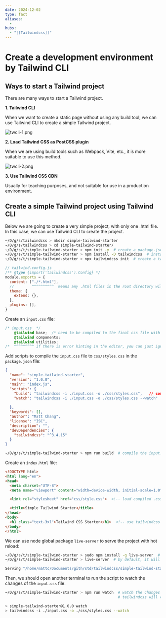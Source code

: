```yaml
---
date: 2024-12-02
type: fact
aliases:
  -
hubs:
  - "[[Tailwindcss]]"
---
```


# Create a development environment by Tailwind CLI


## Ways to start a Tailwind project

There are many ways to start a Tailwind project.

**1. Tailwind CLI**

When we want to create a static page without using any build tool, we can use Tailwind CLI to create a simple Tailwind project.

![twcli-1.png](../assets/imgs/twcli-1.png)

**2. Load Tailwind CSS as PostCSS plugin**

When we are using build tools such as Webpack, Vite, etc., it is more suitable to use this method.

![twcli-2.png](../assets/imgs/twcli-2.png)


**3. Use Tailwind CSS CDN**

Usually for teaching purposes, and not suitable for use in a production environment.



## Create a simple Tailwind project using Tailwind CLI

Below we are going to create a very simple project, with only one .html file. In this case, we can use Tailwind CLI to create the project.

```bash
~/D/g/s/tailwindcss > mkdir simple-tailwind-starter
~/D/g/s/tailwindcss > cd simple-tailwind-starter/
~/D/g/s/t/simple-tailwind-starter > npm init -y  # create a package.json file so we can install tailwindcss as devDependencies
~/D/g/s/t/simple-tailwind-starter > npm install -D tailwindcss  # install tailwindcss package as devDependencies
~/D/g/s/t/simple-tailwind-starter > npx tailwindcss init  # create a tailwind.config.js file, which is the configuration file for tailwindcss
```
```js
// tailwind.config.js 
/** @type {import('tailwindcss').Config} */
module.exports = {
  content: ["./*.html"],
  //        ^^^^^^^^^^  means any .html files in the root directory will be processed by tailwindcss
  theme: {
    extend: {},
  },
  plugins: [],
}
```

Create an `input.css` file:

```css
/* input.css  */
    @tailwind base;  /* need to be compiled to the final css file with `tailwindcss` command */
    @tailwind components;
    @tailwind utilities;
/*  ^^^^^^^^^ if there is error hinting in the editor, you can just ignore it or install PostCSS extension in your editor */
```

Add scripts to compile the `input.css` file to `css/styles.css` in the `package.json` file:

```json
{
  "name": "simple-tailwind-starter",
  "version": "1.0.0",
  "main": "index.js",
  "scripts": {
    "build": "tailwindcss -i ./input.css -o ./css/styles.css",   // compile the input.css file to css/styles.css
    "watch": "tailwindcss -i ./input.css -o ./css/styles.css --watch"   // same, but watch the changes
      
  },
  "keywords": [],
  "author": "Matt Chang",
  "license": "ISC",
  "description": "",
  "devDependencies": {
    "tailwindcss": "^3.4.15"
  }
}
```

```bash
~/D/g/s/t/simple-tailwind-starter > npm run build  # compile the input.css file to css/styles.css
```

Create an `index.html` file:

```html
<!DOCTYPE html>
<html lang="en">
<head>
  <meta charset="UTF-8">
  <meta name="viewport" content="width=device-width, initial-scale=1.0">

  <link rel="stylesheet" href="css/style.css">  <!-- load compiled .css file -->

  <title>Simple Tailwind Starter</title>
</head>
<body>
  <h1 class="text-3xl">Tailwind CSS Starter</h1>  <!-- use tailwindcss classes for testing -->
</body>
</html>
```

We can use node global package `live-server` to serve the project with hot reload:

```bash
~/D/g/s/t/simple-tailwind-starter > sudo npm install -g live-server  # install live-server globally
~/D/g/s/t/simple-tailwind-starter > live-server  # by default, it will serve `index.html` file in the current directory

Serving "/home/mattc/Documents/gith/std/tailwindcss/simple-tailwind-starter" at http://127.0.0.1:8080
```

Then, we should open another terminal to run the script to watch the changes of the `input.css` file:

```bash
~/D/g/s/t/simple-tailwind-starter > npm run watch  # watch the changes of the input.css file
                                                   # tailwindcss will compile it whenever it is changed

> simple-tailwind-starter@1.0.0 watch
> tailwindcss -i ./input.css -o ./css/styles.css --watch

```

